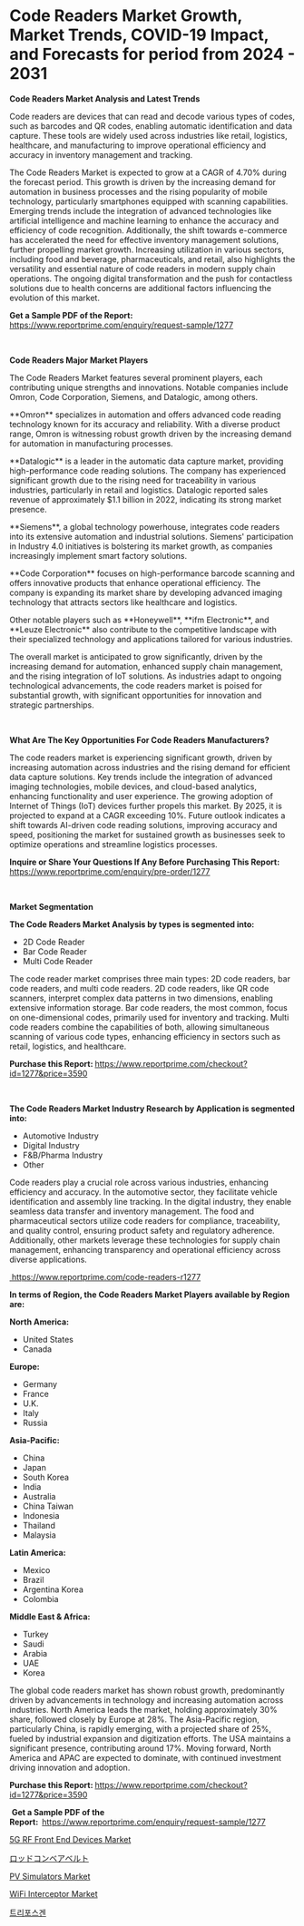 <p><h1>Code Readers Market Growth, Market Trends, COVID-19 Impact, and Forecasts for period from 2024 - 2031</h1></p><p><strong>Code Readers Market Analysis and Latest Trends</strong></p>
<p><p>Code readers are devices that can read and decode various types of codes, such as barcodes and QR codes, enabling automatic identification and data capture. These tools are widely used across industries like retail, logistics, healthcare, and manufacturing to improve operational efficiency and accuracy in inventory management and tracking.</p><p>The Code Readers Market is expected to grow at a CAGR of 4.70% during the forecast period. This growth is driven by the increasing demand for automation in business processes and the rising popularity of mobile technology, particularly smartphones equipped with scanning capabilities. Emerging trends include the integration of advanced technologies like artificial intelligence and machine learning to enhance the accuracy and efficiency of code recognition. Additionally, the shift towards e-commerce has accelerated the need for effective inventory management solutions, further propelling market growth. Increasing utilization in various sectors, including food and beverage, pharmaceuticals, and retail, also highlights the versatility and essential nature of code readers in modern supply chain operations. The ongoing digital transformation and the push for contactless solutions due to health concerns are additional factors influencing the evolution of this market.</p></p>
<p><strong>Get a Sample PDF of the Report:&nbsp;</strong> <a href="https://www.reportprime.com/enquiry/request-sample/1277">https://www.reportprime.com/enquiry/request-sample/1277</a></p>
<p>&nbsp;</p>
<p><strong>Code Readers Major Market Players</strong></p>
<p><p>The Code Readers Market features several prominent players, each contributing unique strengths and innovations. Notable companies include Omron, Code Corporation, Siemens, and Datalogic, among others.</p><p>**Omron** specializes in automation and offers advanced code reading technology known for its accuracy and reliability. With a diverse product range, Omron is witnessing robust growth driven by the increasing demand for automation in manufacturing processes. </p><p>**Datalogic** is a leader in the automatic data capture market, providing high-performance code reading solutions. The company has experienced significant growth due to the rising need for traceability in various industries, particularly in retail and logistics. Datalogic reported sales revenue of approximately $1.1 billion in 2022, indicating its strong market presence.</p><p>**Siemens**, a global technology powerhouse, integrates code readers into its extensive automation and industrial solutions. Siemens' participation in Industry 4.0 initiatives is bolstering its market growth, as companies increasingly implement smart factory solutions.</p><p>**Code Corporation** focuses on high-performance barcode scanning and offers innovative products that enhance operational efficiency. The company is expanding its market share by developing advanced imaging technology that attracts sectors like healthcare and logistics.</p><p>Other notable players such as **Honeywell**, **ifm Electronic**, and **Leuze Electronic** also contribute to the competitive landscape with their specialized technology and applications tailored for various industries.</p><p>The overall market is anticipated to grow significantly, driven by the increasing demand for automation, enhanced supply chain management, and the rising integration of IoT solutions. As industries adapt to ongoing technological advancements, the code readers market is poised for substantial growth, with significant opportunities for innovation and strategic partnerships.</p></p>
<p>&nbsp;</p>
<p><strong>What Are The Key Opportunities For Code Readers Manufacturers?</strong></p>
<p><p>The code readers market is experiencing significant growth, driven by increasing automation across industries and the rising demand for efficient data capture solutions. Key trends include the integration of advanced imaging technologies, mobile devices, and cloud-based analytics, enhancing functionality and user experience. The growing adoption of Internet of Things (IoT) devices further propels this market. By 2025, it is projected to expand at a CAGR exceeding 10%. Future outlook indicates a shift towards AI-driven code reading solutions, improving accuracy and speed, positioning the market for sustained growth as businesses seek to optimize operations and streamline logistics processes.</p></p>
<p><strong>Inquire or Share Your Questions If Any Before Purchasing This Report:</strong> <a href="https://www.reportprime.com/enquiry/pre-order/1277">https://www.reportprime.com/enquiry/pre-order/1277</a></p>
<p>&nbsp;</p>
<p><strong>Market Segmentation</strong></p>
<p><strong>The Code Readers Market Analysis by types is segmented into:</strong></p>
<p><ul><li>2D Code Reader</li><li>Bar Code Reader</li><li>Multi Code Reader</li></ul></p>
<p><p>The code reader market comprises three main types: 2D code readers, bar code readers, and multi code readers. 2D code readers, like QR code scanners, interpret complex data patterns in two dimensions, enabling extensive information storage. Bar code readers, the most common, focus on one-dimensional codes, primarily used for inventory and tracking. Multi code readers combine the capabilities of both, allowing simultaneous scanning of various code types, enhancing efficiency in sectors such as retail, logistics, and healthcare.</p></p>
<p><strong>Purchase this Report:&nbsp;</strong><a href="https://www.reportprime.com/checkout?id=1277&price=3590">https://www.reportprime.com/checkout?id=1277&price=3590</a></p>
<p>&nbsp;</p>
<p><strong>The Code Readers Market Industry Research by Application is segmented into:</strong></p>
<p><ul><li>Automotive Industry</li><li>Digital Industry</li><li>F&B/Pharma Industry</li><li>Other</li></ul></p>
<p><p>Code readers play a crucial role across various industries, enhancing efficiency and accuracy. In the automotive sector, they facilitate vehicle identification and assembly line tracking. In the digital industry, they enable seamless data transfer and inventory management. The food and pharmaceutical sectors utilize code readers for compliance, traceability, and quality control, ensuring product safety and regulatory adherence. Additionally, other markets leverage these technologies for supply chain management, enhancing transparency and operational efficiency across diverse applications.</p></p>
<p><a href="https://www.reportprime.com/code-readers-r1277">&nbsp;https://www.reportprime.com/code-readers-r1277</a></p>
<p><strong>In terms of Region, the Code Readers Market Players available by Region are:</strong></p>
<p>
    <p> <strong> North America: </strong>
        <ul>
            <li>United States</li>
            <li>Canada</li>
        </ul>
        </p> 
    <p> <strong> Europe: </strong>
        <ul>
            <li>Germany</li>
            <li>France</li>
            <li>U.K.</li>
            <li>Italy</li>
            <li>Russia</li>
        </ul>
        </p> 
    <p> <strong> Asia-Pacific: </strong>
        <ul>
            <li>China</li>
            <li>Japan</li>
            <li>South Korea</li>
            <li>India</li>
            <li>Australia</li>
            <li>China Taiwan</li>
            <li>Indonesia</li>
            <li>Thailand</li>
            <li>Malaysia</li>
        </ul>
        </p> 
    <p> <strong> Latin America: </strong>
        <ul>
            <li>Mexico</li>
            <li>Brazil</li>
            <li>Argentina Korea</li>
            <li>Colombia</li>
        </ul>
        </p> 
    <p> <strong> Middle East & Africa: </strong>
        <ul>
            <li>Turkey</li>
            <li>Saudi</li>
            <li>Arabia</li>
            <li>UAE</li>
            <li>Korea</li>
        </ul>
    </p>
    </p>
<p><p>The global code readers market has shown robust growth, predominantly driven by advancements in technology and increasing automation across industries. North America leads the market, holding approximately 30% share, followed closely by Europe at 28%. The Asia-Pacific region, particularly China, is rapidly emerging, with a projected share of 25%, fueled by industrial expansion and digitization efforts. The USA maintains a significant presence, contributing around 17%. Moving forward, North America and APAC are expected to dominate, with continued investment driving innovation and adoption.</p></p>
<p><strong>Purchase this Report: </strong><a href="https://www.reportprime.com/checkout?id=1277&price=3590">https://www.reportprime.com/checkout?id=1277&price=3590</a></p>
<p>&nbsp;<strong>Get a Sample PDF of the Report:&nbsp;&nbsp;</strong><a href="https://www.reportprime.com/enquiry/request-sample/1277">https://www.reportprime.com/enquiry/request-sample/1277</a></p>
<p><strong></strong></p>
<p><p><a href="https://issuu.com/reportprime-2/docs/5g-rf-front-end-devices-market-size_6871168ba8d87c">5G RF Front End Devices Market</a></p><p><a href="https://medium.com/@gusbarrows/%E3%83%AD%E3%83%83%E3%83%89%E3%82%B3%E3%83%B3%E3%83%99%E3%83%A4%E3%83%BC%E3%83%99%E3%83%AB%E3%83%88%E5%B8%82%E5%A0%B4%E3%81%AE%E8%AA%BF%E6%9F%BB%E3%81%A8%E6%A5%AD%E7%95%8C%E3%81%AE%E9%80%B2%E5%8C%96-2031%E5%B9%B4%E3%81%BE%E3%81%A7%E3%81%AE%E4%BA%88%E6%B8%AC-fb57bd8da668">ロッドコンベアベルト</a></p><p><a href="https://issuu.com/reportprime-2/docs/pv-simulators-market-size-2030.pptx_537b607d544dea">PV Simulators Market</a></p><p><a href="https://medium.com/@clairhane1992/mapping-the-wifi-interceptor-market-trends-challenges-and-breakthroughs-2024-2031-8d5c563e2a5d">WiFi Interceptor Market</a></p><p><a href="https://medium.com/@darianswift1922_33282/%ED%8A%B8%EB%A6%AC%ED%8F%AC%EC%8A%A4%EC%A0%A0-%EC%8B%9C%EC%9E%A5%EC%9D%98-%EC%97%AD%ED%95%99-%ED%83%90%EA%B5%AC-2024%EB%85%84%EB%B6%80%ED%84%B0-2031%EB%85%84%EA%B9%8C%EC%A7%80%EC%9D%98-%EC%88%98%EC%9D%B5-%EB%B6%84%EC%84%9D-%EB%B0%8F-%EC%84%B1%EC%9E%A5-%EC%A0%84%EB%A7%9D-0c512d2dbf45">트리포스겐</a></p></p>